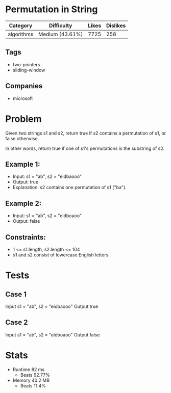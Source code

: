 # Permutation in String
| Category | Difficulty | Likes | Dislikes
| -------- | ---------- | ----- | --------
algorithms | Medium (43.61%) | 7725 | 258

## Tags
- two-pointers 
- sliding-window

## Companies
- microsoft

# Problem
Given two strings s1 and s2, return true if s2 contains a permutation of s1, or false otherwise.

In other words, return true if one of s1's permutations is the substring of s2.

## Example 1:
- Input: s1 = "ab", s2 = "eidbaooo"
- Output: true
- Explanation: s2 contains one permutation of s1 ("ba").
## Example 2:
- Input: s1 = "ab", s2 = "eidboaoo"
- Output: false

## Constraints:
- 1 <= s1.length, s2.length <= 104
- s1 and s2 consist of lowercase English letters.

# Tests
## Case 1
Input s1 = "ab", s2 = "eidbaooo"
Output true

## Case 2
Input s1 = "ab", s2 = "eidboaoo"
Output false

# Stats
- Runtime 82 ms
	- Beats 92.77%
- Memory 40.2 MB
	- Beats 11.4%